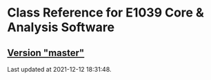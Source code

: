 # Class Reference for E1039 Core & Analysis Software
## [Version "master"](master/)
Last updated at 2021-12-12 18:31:48.
